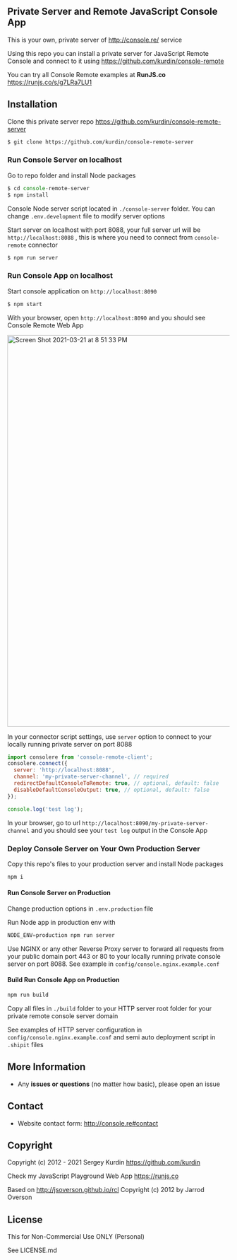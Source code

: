 ## Private Server and Remote JavaScript Console App

This is your own, private server of http://console.re/ service

Using this repo you can install a private server for JavaScript Remote Console and connect to it using https://github.com/kurdin/console-remote

You can try all Console Remote examples at **RunJS.co** <a href="https://runjs.co/s/g7LRa7LU1">https://runjs.co/s/g7LRa7LU1</a>

## Installation

Clone this private server repo https://github.com/kurdin/console-remote-server

```sh
$ git clone https://github.com/kurdin/console-remote-server
```

### Run Console Server on localhost

Go to repo folder and install Node packages

```js
$ cd console-remote-server
$ npm install
```

Console Node server script located in `./console-server` folder. You can change `.env.development` file to modify server options

Start server on localhost with port 8088, your full server url will be `http://localhost:8088` , this is where you need to connect from `console-remote` connector

```sh
$ npm run server
```

### Run Console App on localhost

Start console application on `http://localhost:8090`

```sh
$ npm start
```

With your browser, open `http://localhost:8090` and you should see Console Remote Web App

<img width="886" alt="Screen Shot 2021-03-21 at 8 51 33 PM" src="https://user-images.githubusercontent.com/6027060/111929517-ee1f1100-8a8c-11eb-831d-217b3889b7af.png">


In your connector script settings, use `server` option to connect to your locally running private server on port 8088

```js
import consolere from 'console-remote-client';
consolere.connect({
  server: 'http://localhost:8088',
  channel: 'my-private-server-channel', // required
  redirectDefaultConsoleToRemote: true, // optional, default: false
  disableDefaultConsoleOutput: true, // optional, default: false
});

console.log('test log');
```

In your browser, go to url `http://localhost:8090/my-private-server-channel` and you should see your `test log` output in the Console App

### Deploy Console Server on Your Own Production Server

Copy this repo's files to your production server and install Node packages

```js
npm i
```

#### Run Console Server on Production

Change production options in `.env.production` file

Run Node app in production env with

```js
NODE_ENV=production npm run server
```

Use NGINX or any other Reverse Proxy server to forward all requests from your public domain port 443 or 80 to your locally running private console server on port 8088. See example in `config/console.nginx.example.conf`

#### Build Run Console App on Production

```js
npm run build
```

Copy all files in `./build` folder to your HTTP server root folder for your private remote console server domain

See examples of HTTP server configuration in `config/console.nginx.example.conf` and semi auto deployment script in `.shipit` files

## More Information

- Any **issues or questions** (no matter how basic), please open an issue

## Contact

- Website contact form: http://console.re#contact

## Copyright

Copyright (c) 2012 - 2021 Sergey Kurdin https://github.com/kurdin

Check my JavaScript Playground Web App https://runjs.co

Based on http://jsoverson.github.io/rcl
Copyright (c) 2012 by Jarrod Overson

## License

This for Non-Commercial Use ONLY (Personal)

See LICENSE.md
